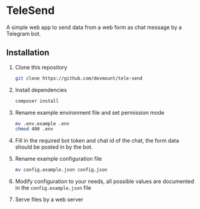 # TeleSend

A simple web app to send data from a web form as chat message by a Telegram bot.

## Installation

1. Clone this repository

    ```bash
    git clone https://github.com/devmount/tele-send
    ```

2. Install dependencies

    ```bash
    composer install
    ```

3. Rename example environment file and set permission mode

    ```bash
    mv .env.example .env
    chmod 400 .env
    ```

4. Fill in the required bot token and chat id of the chat, the form data should be posted in by the bot.
5. Rename example configuration file

    ```bash
    mv config.example.json config.json
    ```

6. Modify configuration to your needs, all possible values are documented in the `config.example.json` file
7. Serve files by a web server
